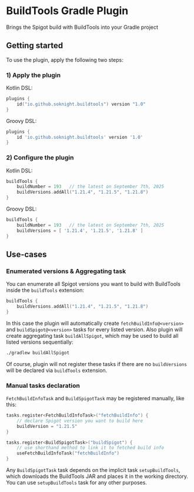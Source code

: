 # BuildTools Gradle Plugin
Brings the Spigot build with BuildTools into your Gradle project

## Getting started
To use the plugin, apply the following two steps:

### 1) Apply the plugin
Kotlin DSL:
```kotlin
plugins {
    id("io.github.soknight.buildtools") version "1.0"
}
```

Groovy DSL:
```groovy
plugins {
    id 'io.github.soknight.buildtools' version '1.0'
}
```

### 2) Configure the plugin
Kotlin DSL:
```kotlin
buildTools {
    buildNumber = 193   // the latest on September 7th, 2025
    buildVersions.addAll("1.21.4", "1.21.5", "1.21.8")
}
```

Groovy DSL:
```groovy
buildTools {
    buildNumber = 193   // the latest on September 7th, 2025
    buildVersions = [ '1.21.4', '1.21.5', '1.21.8' ]
}
```

## Use-cases

### Enumerated versions & Aggregating task
You can enumerate all Spigot versions you want to build with BuildTools inside the `buildTools` extension:
```kotlin
buildTools {
    buildVersions.addAll("1.21.4", "1.21.5", "1.21.8")
}
```

In this case the plugin will automatically create `fetchBuildInfo@<version>` and `buildSpigot@<version>` tasks for every listed version.
Also plugin will create aggregating task `buildAllSpigot`, which may be used to build all listed versions sequentially:
```bash
./gradlew buildAllSpigot
```

Of course, plugin will not register these tasks if there are no `buildVersions` will be declared via `buildTools` extension.

### Manual tasks declaration
`FetchBuildInfoTask` and `BuildSpigotTask` may be registered manually, like this:
```kotlin
tasks.register<FetchBuildInfoTask>("fetchBuildInfo") {
    // declare Spigot version you want to build here
    buildVersion = "1.21.5"
}

tasks.register<BuildSpigotTask>("buildSpigot") {
    // use shorthand method to link it to fetched build info
    useFetchBuildInfoTask("fetchBuildInfo")
}
```
Any `BuildSpigotTask` task depends on the implicit task `setupBuildTools`, which downloads the BuildTools JAR and places it in the working directory.
You can use `setupBuildTools` task for any other purposes.

